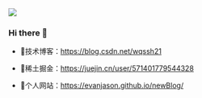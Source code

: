 <img align="center" src="https://github-readme-stats.vercel.app/api?username=EvanJason&show_icons=true&icon_color=CE1D2D&text_color=718096&bg_color=ffffff&hide_title=true" />
  
### Hi there  🌅
- :orange_book:技术博客：https://blog.csdn.net/wqssh21

- :meat_on_bone:稀土掘金：https://juejin.cn/user/571401779544328
 
- :hammer:个人网站：https://evanjason.github.io/newBlog/
